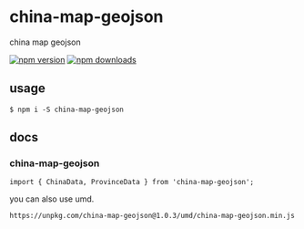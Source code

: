 # china-map-geojson

china map geojson

[![npm version](https://badge.fury.io/js/china-map-geojson.png)](https://badge.fury.io/js/china-map-geojson)
[![npm downloads](https://img.shields.io/npm/dt/china-map-geojson.svg?style=flat-square)](https://www.npmjs.com/package/china-map-geojson)

## usage

```
$ npm i -S china-map-geojson
```

## docs

### china-map-geojson

```
import { ChinaData, ProvinceData } from 'china-map-geojson';
```

you can also use umd.

```
https://unpkg.com/china-map-geojson@1.0.3/umd/china-map-geojson.min.js
```
